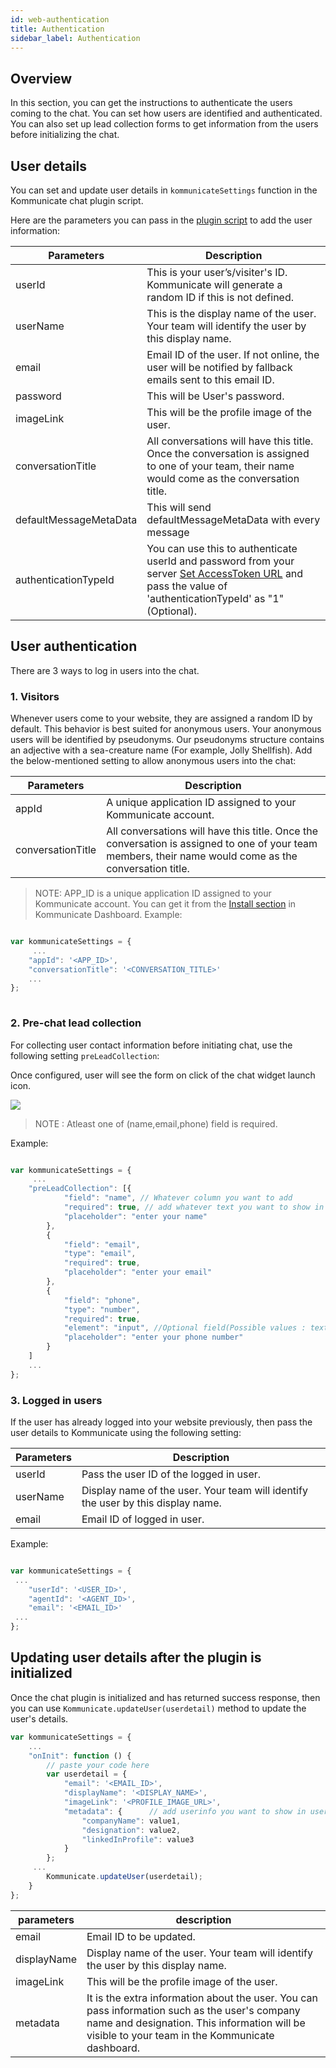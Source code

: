 ```yaml
---
id: web-authentication
title: Authentication
sidebar_label: Authentication
---
```


## Overview
In this section, you can get the instructions to authenticate the users coming to the chat. You can set how users are identified and authenticated. You can also set up lead collection forms to get information from the users before initializing the chat.

## User details
You can set and update user details in `kommunicateSettings` function in the Kommunicate chat plugin script.

Here are the parameters you can pass in the [plugin script](https://docs.kommunicate.io/docs/web-installation.html#script') to add the user information:

|Parameters | Description|
|---    |---    |
|userId | This is your user’s/visiter's ID. Kommunicate will generate a random ID if this is not defined.|
|userName | This is the display name of the user. Your team will identify the user by this display name.|
|email | Email ID of the user. If not online, the user will be notified by fallback emails sent to this email ID.|
|password | This will be User's password.|
|imageLink | This will be the profile image of the user.|
|conversationTitle | All conversations will have this title. Once the conversation is assigned to one of your team, their name would come as the conversation title.|
|defaultMessageMetaData |This will send defaultMessageMetaData with every message|
|authenticationTypeId |You can use this to authenticate userId and password from your server <a href="access-token-url-configuration" target="_blank">Set AccessToken URL</a> and pass the value of 'authenticationTypeId' as "1" (Optional).|

## User authentication
There are 3 ways to log in users into the chat. 

### 1. Visitors

Whenever users come to your website, they are assigned a random ID by default. This behavior is best suited for anonymous users. Your anonymous users will be identified by pseudonyms. Our pseudonyms structure contains an adjective with a sea-creature name (For example, Jolly Shellfish). Add the below-mentioned setting to allow anonymous users into the chat:


|Parameters | Description|
|---    |---    |
|appId | A unique application ID assigned to your Kommunicate account.|
|conversationTitle | All conversations will have this title. Once the conversation is assigned to one of your team members, their name would come as the conversation title.|

 > NOTE:  APP_ID is a unique application ID assigned to your Kommunicate account. You can get it from the [Install section](https://dashboard.kommunicate.io/settings/install) in Kommunicate Dashboard.
Example:
```javascript

var kommunicateSettings = {
     ...
    "appId": '<APP_ID>',
    "conversationTitle": '<CONVERSATION_TITLE>'
    ...
};
 
```

### 2. Pre-chat lead collection

For collecting user contact information before initiating chat, use the following setting `preLeadCollection`:

Once configured, user will see the form on click of the chat widget launch icon.

<img align="middle" src="https://www.kommunicate.io/blog/wp-content/uploads/2018/06/Screen-Shot-2018-06-05-at-8.40.22-PM.png" />

> NOTE : Atleast one of (name,email,phone) field is required.

 Example:
```javascript

var kommunicateSettings = {
     ...
    "preLeadCollection": [{
            "field": "name", // Whatever column you want to add
            "required": true, // add whatever text you want to show in placeholder
            "placeholder": "enter your name"
        },
        {
            "field": "email",
            "type": "email",
            "required": true,
            "placeholder": "enter your email"
        },
        {
            "field": "phone",
            "type": "number",
            "required": true,
            "element": "input", //Optional field(Possible values : textarea or input) 
            "placeholder": "enter your phone number"
        }
    ]
    ...
};

```

### 3. Logged in users

If the user has already logged into your website previously, then pass the user details to Kommunicate using the following setting:

|Parameters | Description|
|---    |---    |
|userId| Pass the user ID of the logged in user.|
|userName | Display name of the user. Your team will identify the user by this display name.|
|email | Email ID of logged in user.|




Example:
```javascript

var kommunicateSettings = {
 ...
    "userId": '<USER_ID>',
    "agentId": '<AGENT_ID>',
    "email": '<EMAIL_ID>'
 ...
};

```



## Updating user details after the plugin is initialized

Once the chat plugin is initialized and has returned success response, then you can use `Kommunicate.updateUser(userdetail)` method to update the user's details.

```javascript
var kommunicateSettings = {
    ...
    "onInit": function () {
        // paste your code here
        var userdetail = {
            "email": '<EMAIL_ID>',
            "displayName": '<DISPLAY_NAME>',
            "imageLink": '<PROFILE_IMAGE_URL>',
            "metadata": {      // add userinfo you want to show in userinfo section of kommunicate dashboard
                "companyName": value1,
                "designation": value2,
                "linkedInProfile": value3
            }
        };
     ...
        Kommunicate.updateUser(userdetail);
    }
};

```
|parameters | description|
|---    |---    |
|email| Email ID to be updated.|
|displayName | Display name of the user. Your team will identify the user by this display name.|
|imageLink |This will be the profile image of the user.|
|metadata | It is the extra information about the user. You can pass information such as the user's company name and designation. This information will be visible to your team in the Kommunicate dashboard.|
